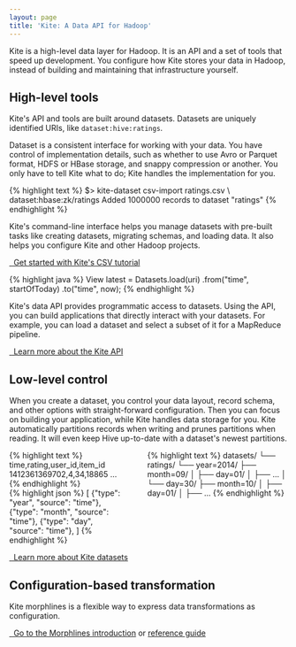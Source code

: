 ```yaml
---
layout: page
title: 'Kite: A Data API for Hadoop'
---
```


Kite is a high-level data layer for Hadoop. It is an API and a set of tools that speed up development. You configure how Kite stores your data in Hadoop, instead of building and maintaining that infrastructure yourself.

## High-level tools

Kite's API and tools are built around datasets. Datasets are uniquely identified URIs, like `dataset:hive:ratings`.

Dataset is a consistent interface for working with your data. You have control of implementation details, such as whether to use Avro or Parquet format, HDFS or HBase storage, and snappy compression or another. You only have to tell Kite what to do; Kite handles the implementation for you.

<div class="right">
{% highlight text %}
$> kite-dataset csv-import ratings.csv \
              dataset:hbase:zk/ratings
Added 1000000 records to dataset "ratings"
{% endhighlight %}
</div>

Kite's command-line interface helps you manage datasets with pre-built tasks like creating datasets, migrating schemas, and loading data. It also helps you configure Kite and other Hadoop projects.

[<i class="fa fa-chevron-right"></i>&nbsp; Get started with Kite's CSV tutorial][kite-cli]

<div class="left">
{% highlight java %}
View latest = Datasets.load(uri)
    .from("time", startOfToday)
    .to("time", now);
{% endhighlight %}
</div>

Kite's data API provides programmatic access to datasets. Using the API, you can build applications that directly interact with your datasets. For example, you can load a dataset and select a subset of it for a MapReduce pipeline.

[<i class="fa fa-chevron-right"></i>&nbsp; Learn more about the Kite API][kite-api]

## Low-level control

When you create a dataset, you control your data layout, record schema, and other options with straight-forward configuration. Then you can focus on building your application, while Kite handles data storage for you. Kite automatically partitions records when writing and prunes partitions when reading. It will even keep Hive up-to-date with a dataset's newest partitions.

<div class="columns">
  <div class="left">
{% highlight text %}
time,rating,user_id,item_id
1412361369702,4,34,18865
...
{% endhighlight %}
    <div class="center"><i class="fa fa-plus"></i></div>
{% highlight json %}
[
  {"type": "year", "source": "time"},
  {"type": "month", "source": "time"},
  {"type": "day", "source": "time"},
]
{% endhighlight %}
  </div>
  <div class="middle"><i class="fa fa-arrow-right"></i></div>
  <div class="right">
{% highlight text %}
datasets/
└── ratings/
    └── year=2014/
        ├── month=09/
        │   ├── day=01/
        │   ├── ...
        │   └── day=30/
        ├── month=10/
        │   ├── day=01/
        │   ├── ...
{% endhighlight %}
  </div>
</div>

[<i class="fa fa-chevron-right"></i>&nbsp; Learn more about Kite datasets][kite-data-overview]

## Configuration-based transformation

Kite morphlines is a flexible way to express data transformations as configuration.

[<i class="fa fa-chevron-right"></i>&nbsp; Go to the Morphlines introduction][morphlines-intro] or [reference guide][morphlines-reference]

[kite-cli]: {{site.baseurl}}/Using-the-Kite-CLI-to-Create-a-Dataset.html
[kite-api]: {{site.baseurl}}/Kite-Data-Module-Overview.html
[kite-data-overview]: {{site.baseurl}}/Kite-Data-Module-Overview.html
[kite-config]: {{site.baseurl}}/configuraton-formats.html
[morphlines-intro]: {{site.baseurl}}/morphlines/
[morphlines-reference]: {{site.baseurl}}/morphlines/morphlines-reference-guide.html

